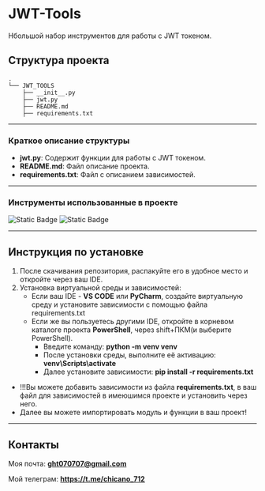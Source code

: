 # JWT-Tools

Нбольшой набор инструментов для работы с JWT токеном.

## Структура проекта

```
.
└── JWT_TOOLS
    ├── __init__.py
    ├── jwt.py
    ├── README.md
    ├── requirements.txt
```

___

### Краткое описание структуры

* **jwt.py**: Содержит функции для работы с JWT токеном.
* **README.md**: Файл описание проекта.
* **requirements.txt**:  Файл с описанием зависимостей.

___

### Инструменты использованные в проекте

![Static Badge](https://img.shields.io/badge/jwt-1.3.1-brightgreen?logo=jwt)
![Static Badge](https://img.shields.io/badge/fastapi-0.111.0-brightgreen?logo=fastapi&logoColor=white&label=white&color=blue)

___

## Инструкция по установке

1. После скачивания репозитория, распакуйте его в удобное место и откройте через ваш IDE.
2. Установка виртуальной среды и зависимостей:
    * Если ваш IDE - **VS CODE** или **PyCharm**, создайте виртуальную среду и установите зависимости с помощью файла requirements.txt
    * Если же вы пользуетесь другими IDE, откройте в корневом каталоге проекта 
    **PowerShell**, через shift+ПКМ(и выберите PowerShell).
        * Введите команду: **python -m venv venv**
        * После установки среды, выполните её активацию: **venv\Scripts\activate**
        * Далее установите зависимости: **pip install -r requirements.txt**
* !!!Вы можете добавить зависимости из файла **requirements.txt**, в ваш файл для зависимостей в имеюшимся проекте и установить через него. 
* Далее вы можете импортировать модуль и функции в ваш проект!

___

## Контакты

Моя почта: **ght070707@gmail.com**

Мой телеграм: **https://t.me/chicano_712**